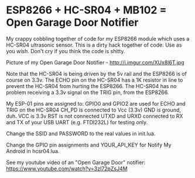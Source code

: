 # ESP8266 + HC-SR04 + MB102 = Open Garage Door Notifier

My crappy cobbling together of code for my ESP8266 module which uses a HC-SR04 ultrasonic sensor. This is a dirty hack together of code. Use as you wish. Don't cry if you think the code is shitty. 

Picture of my Open Garage Door Notifier - http://i.imgur.com/XUx8l6T.jpg

Note that the HC-SR04 is being driven by the 5v rail and the ESP8266 is of course on 3.3v. The ECHO pin on the HC-SR04 has a 1K resistor in line to prevent the HC-SR04 from hurting the ESP8266. The HC-SR04 has no problem receiving a 3.3v signal on the TRIG pin, from the ESP8266.

My ESP-01 pins are assigned to:
GPIO0 and GPIO2 are used for ECHO and TRIG on the HC-SR04
CH_PD is connected to Vcc (3.3v)
GND is ground, duh.
VCC is 3.3v
RST is not connected
UTXD and URXD connected to RX and TX of your USB UART (e.g. FTDI232L) for testing only.

Change the SSID and PASSWORD to the real values in init.lua.

Change the GPIO pin assignments and YOUR_API_KEY for Notify My Android in hcsr04.lua.

See my youtube video of an "Open Garage Door" notifier: https://www.youtube.com/watch?v=3zI72pZsJ4M


